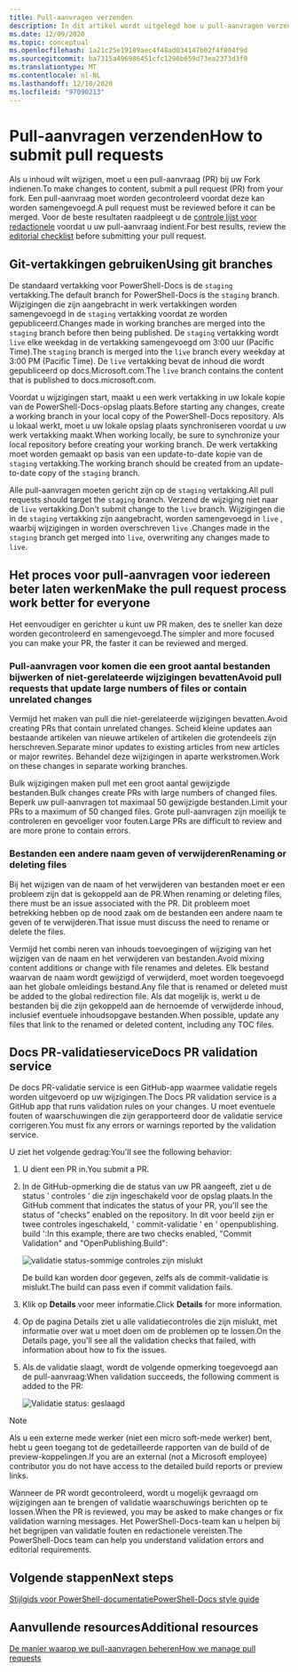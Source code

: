 ```yaml
---
title: Pull-aanvragen verzenden
description: In dit artikel wordt uitgelegd hoe u pull-aanvragen verzendt naar de PowerShell-Docs opslag plaats.
ms.date: 12/09/2020
ms.topic: conceptual
ms.openlocfilehash: 1a21c25e19189aec4f48ad034147b02f4f804f9d
ms.sourcegitcommit: ba7315a496986451cfc1296b659d73ea2373d3f0
ms.translationtype: MT
ms.contentlocale: nl-NL
ms.lasthandoff: 12/10/2020
ms.locfileid: "97090213"
---
```

# <a name="how-to-submit-pull-requests"></a><span data-ttu-id="12425-103">Pull-aanvragen verzenden</span><span class="sxs-lookup"><span data-stu-id="12425-103">How to submit pull requests</span></span>

<span data-ttu-id="12425-104">Als u inhoud wilt wijzigen, moet u een pull-aanvraag (PR) bij uw Fork indienen.</span><span class="sxs-lookup"><span data-stu-id="12425-104">To make changes to content, submit a pull request (PR) from your fork.</span></span> <span data-ttu-id="12425-105">Een pull-aanvraag moet worden gecontroleerd voordat deze kan worden samengevoegd.</span><span class="sxs-lookup"><span data-stu-id="12425-105">A pull request must be reviewed before it can be merged.</span></span> <span data-ttu-id="12425-106">Voor de beste resultaten raadpleegt u de [controle lijst voor redactionele](editorial-checklist.md) voordat u uw pull-aanvraag indient.</span><span class="sxs-lookup"><span data-stu-id="12425-106">For best results, review the [editorial checklist](editorial-checklist.md) before submitting your pull request.</span></span>

## <a name="using-git-branches"></a><span data-ttu-id="12425-107">Git-vertakkingen gebruiken</span><span class="sxs-lookup"><span data-stu-id="12425-107">Using git branches</span></span>

<span data-ttu-id="12425-108">De standaard vertakking voor PowerShell-Docs is de `staging` vertakking.</span><span class="sxs-lookup"><span data-stu-id="12425-108">The default branch for PowerShell-Docs is the `staging` branch.</span></span> <span data-ttu-id="12425-109">Wijzigingen die zijn aangebracht in werk vertakkingen worden samengevoegd in de `staging` vertakking voordat ze worden gepubliceerd.</span><span class="sxs-lookup"><span data-stu-id="12425-109">Changes made in working branches are merged into the `staging` branch before then being published.</span></span> <span data-ttu-id="12425-110">De `staging` vertakking wordt `live` elke weekdag in de vertakking samengevoegd om 3:00 uur (Pacific Time).</span><span class="sxs-lookup"><span data-stu-id="12425-110">The `staging` branch is merged into the `live` branch every weekday at 3:00 PM (Pacific Time).</span></span> <span data-ttu-id="12425-111">De `live` vertakking bevat de inhoud die wordt gepubliceerd op docs.Microsoft.com.</span><span class="sxs-lookup"><span data-stu-id="12425-111">The `live` branch contains the content that is published to docs.microsoft.com.</span></span>

<span data-ttu-id="12425-112">Voordat u wijzigingen start, maakt u een werk vertakking in uw lokale kopie van de PowerShell-Docs-opslag plaats.</span><span class="sxs-lookup"><span data-stu-id="12425-112">Before starting any changes, create a working branch in your local copy of the PowerShell-Docs repository.</span></span> <span data-ttu-id="12425-113">Als u lokaal werkt, moet u uw lokale opslag plaats synchroniseren voordat u uw werk vertakking maakt.</span><span class="sxs-lookup"><span data-stu-id="12425-113">When working locally, be sure to synchronize your local repository before creating your working branch.</span></span> <span data-ttu-id="12425-114">De werk vertakking moet worden gemaakt op basis van een update-to-date kopie van de `staging` vertakking.</span><span class="sxs-lookup"><span data-stu-id="12425-114">The working branch should be created from an update-to-date copy of the `staging` branch.</span></span>

<span data-ttu-id="12425-115">Alle pull-aanvragen moeten gericht zijn op de `staging` vertakking.</span><span class="sxs-lookup"><span data-stu-id="12425-115">All pull requests should target the `staging` branch.</span></span> <span data-ttu-id="12425-116">Verzend de wijziging niet naar de `live` vertakking.</span><span class="sxs-lookup"><span data-stu-id="12425-116">Don't submit change to the `live` branch.</span></span>
<span data-ttu-id="12425-117">Wijzigingen die in de `staging` vertakking zijn aangebracht, worden samengevoegd in `live` , waarbij wijzigingen in worden overschreven `live` .</span><span class="sxs-lookup"><span data-stu-id="12425-117">Changes made in the `staging` branch get merged into `live`, overwriting any changes made to `live`.</span></span>

## <a name="make-the-pull-request-process-work-better-for-everyone"></a><span data-ttu-id="12425-118">Het proces voor pull-aanvragen voor iedereen beter laten werken</span><span class="sxs-lookup"><span data-stu-id="12425-118">Make the pull request process work better for everyone</span></span>

<span data-ttu-id="12425-119">Het eenvoudiger en gerichter u kunt uw PR maken, des te sneller kan deze worden gecontroleerd en samengevoegd.</span><span class="sxs-lookup"><span data-stu-id="12425-119">The simpler and more focused you can make your PR, the faster it can be reviewed and merged.</span></span>

### <a name="avoid-pull-requests-that-update-large-numbers-of-files-or-contain-unrelated-changes"></a><span data-ttu-id="12425-120">Pull-aanvragen voor komen die een groot aantal bestanden bijwerken of niet-gerelateerde wijzigingen bevatten</span><span class="sxs-lookup"><span data-stu-id="12425-120">Avoid pull requests that update large numbers of files or contain unrelated changes</span></span>

<span data-ttu-id="12425-121">Vermijd het maken van pull die niet-gerelateerde wijzigingen bevatten.</span><span class="sxs-lookup"><span data-stu-id="12425-121">Avoid creating PRs that contain unrelated changes.</span></span> <span data-ttu-id="12425-122">Scheid kleine updates aan bestaande artikelen van nieuwe artikelen of artikelen die grotendeels zijn herschreven.</span><span class="sxs-lookup"><span data-stu-id="12425-122">Separate minor updates to existing articles from new articles or major rewrites.</span></span> <span data-ttu-id="12425-123">Behandel deze wijzigingen in aparte werkstromen.</span><span class="sxs-lookup"><span data-stu-id="12425-123">Work on these changes in separate working branches.</span></span>

<span data-ttu-id="12425-124">Bulk wijzigingen maken pull met een groot aantal gewijzigde bestanden.</span><span class="sxs-lookup"><span data-stu-id="12425-124">Bulk changes create PRs with large numbers of changed files.</span></span> <span data-ttu-id="12425-125">Beperk uw pull-aanvragen tot maximaal 50 gewijzigde bestanden.</span><span class="sxs-lookup"><span data-stu-id="12425-125">Limit your PRs to a maximum of 50 changed files.</span></span> <span data-ttu-id="12425-126">Grote pull-aanvragen zijn moeilijk te controleren en gevoeliger voor fouten.</span><span class="sxs-lookup"><span data-stu-id="12425-126">Large PRs are difficult to review and are more prone to contain errors.</span></span>

### <a name="renaming-or-deleting-files"></a><span data-ttu-id="12425-127">Bestanden een andere naam geven of verwijderen</span><span class="sxs-lookup"><span data-stu-id="12425-127">Renaming or deleting files</span></span>

<span data-ttu-id="12425-128">Bij het wijzigen van de naam of het verwijderen van bestanden moet er een probleem zijn dat is gekoppeld aan de PR.</span><span class="sxs-lookup"><span data-stu-id="12425-128">When renaming or deleting files, there must be an issue associated with the PR.</span></span> <span data-ttu-id="12425-129">Dit probleem moet betrekking hebben op de nood zaak om de bestanden een andere naam te geven of te verwijderen.</span><span class="sxs-lookup"><span data-stu-id="12425-129">That issue must discuss the need to rename or delete the files.</span></span>

<span data-ttu-id="12425-130">Vermijd het combi neren van inhouds toevoegingen of wijziging van het wijzigen van de naam en het verwijderen van bestanden.</span><span class="sxs-lookup"><span data-stu-id="12425-130">Avoid mixing content additions or change with file renames and deletes.</span></span> <span data-ttu-id="12425-131">Elk bestand waarvan de naam wordt gewijzigd of verwijderd, moet worden toegevoegd aan het globale omleidings bestand.</span><span class="sxs-lookup"><span data-stu-id="12425-131">Any file that is renamed or deleted must be added to the global redirection file.</span></span> <span data-ttu-id="12425-132">Als dat mogelijk is, werkt u de bestanden bij die zijn gekoppeld aan de hernoemde of verwijderde inhoud, inclusief eventuele inhoudsopgave bestanden.</span><span class="sxs-lookup"><span data-stu-id="12425-132">When possible, update any files that link to the renamed or deleted content, including any TOC files.</span></span>

## <a name="docs-pr-validation-service"></a><span data-ttu-id="12425-133">Docs PR-validatieservice</span><span class="sxs-lookup"><span data-stu-id="12425-133">Docs PR validation service</span></span>

<span data-ttu-id="12425-134">De docs PR-validatie service is een GitHub-app waarmee validatie regels worden uitgevoerd op uw wijzigingen.</span><span class="sxs-lookup"><span data-stu-id="12425-134">The Docs PR validation service is a GitHub app that runs validation rules on your changes.</span></span> <span data-ttu-id="12425-135">U moet eventuele fouten of waarschuwingen die zijn gerapporteerd door de validatie service corrigeren.</span><span class="sxs-lookup"><span data-stu-id="12425-135">You must fix any errors or warnings reported by the validation service.</span></span>

<span data-ttu-id="12425-136">U ziet het volgende gedrag:</span><span class="sxs-lookup"><span data-stu-id="12425-136">You'll see the following behavior:</span></span>

1. <span data-ttu-id="12425-137">U dient een PR in.</span><span class="sxs-lookup"><span data-stu-id="12425-137">You submit a PR.</span></span>
1. <span data-ttu-id="12425-138">In de GitHub-opmerking die de status van uw PR aangeeft, ziet u de status ' controles ' die zijn ingeschakeld voor de opslag plaats.</span><span class="sxs-lookup"><span data-stu-id="12425-138">In the GitHub comment that indicates the status of your PR, you'll see the status of "checks" enabled on the repository.</span></span> <span data-ttu-id="12425-139">In dit voor beeld zijn er twee controles ingeschakeld, ' commit-validatie ' en ' openpublishing. build ':</span><span class="sxs-lookup"><span data-stu-id="12425-139">In this example, there are two checks enabled, "Commit Validation" and "OpenPublishing.Build":</span></span>

   ![validatie status-sommige controles zijn mislukt](media/pull-requests/validation-failed.png)

   <span data-ttu-id="12425-141">De build kan worden door gegeven, zelfs als de commit-validatie is mislukt.</span><span class="sxs-lookup"><span data-stu-id="12425-141">The build can pass even if commit validation fails.</span></span>

1. <span data-ttu-id="12425-142">Klik op **Details** voor meer informatie.</span><span class="sxs-lookup"><span data-stu-id="12425-142">Click **Details** for more information.</span></span>
1. <span data-ttu-id="12425-143">Op de pagina Details ziet u alle validatiecontroles die zijn mislukt, met informatie over wat u moet doen om de problemen op te lossen.</span><span class="sxs-lookup"><span data-stu-id="12425-143">On the Details page, you'll see all the validation checks that failed, with information about how to fix the issues.</span></span>
1. <span data-ttu-id="12425-144">Als de validatie slaagt, wordt de volgende opmerking toegevoegd aan de pull-aanvraag:</span><span class="sxs-lookup"><span data-stu-id="12425-144">When validation succeeds, the following comment is added to the PR:</span></span>

   ![Validatie status: geslaagd](media/pull-requests/build-validation.png)

> [!NOTE]
> <span data-ttu-id="12425-146">Als u een externe mede werker (niet een micro soft-mede werker) bent, hebt u geen toegang tot de gedetailleerde rapporten van de build of de preview-koppelingen.</span><span class="sxs-lookup"><span data-stu-id="12425-146">If you are an external (not a Microsoft employee) contributor you do not have access to the detailed build reports or preview links.</span></span>

<span data-ttu-id="12425-147">Wanneer de PR wordt gecontroleerd, wordt u mogelijk gevraagd om wijzigingen aan te brengen of validatie waarschuwings berichten op te lossen.</span><span class="sxs-lookup"><span data-stu-id="12425-147">When the PR is reviewed, you may be asked to make changes or fix validation warning messages.</span></span> <span data-ttu-id="12425-148">Het PowerShell-Docs-team kan u helpen bij het begrijpen van validatie fouten en redactionele vereisten.</span><span class="sxs-lookup"><span data-stu-id="12425-148">The PowerShell-Docs team can help you understand validation errors and editorial requirements.</span></span>

## <a name="next-steps"></a><span data-ttu-id="12425-149">Volgende stappen</span><span class="sxs-lookup"><span data-stu-id="12425-149">Next steps</span></span>

[<span data-ttu-id="12425-150">Stijlgids voor PowerShell-documentatie</span><span class="sxs-lookup"><span data-stu-id="12425-150">PowerShell-Docs style guide</span></span>](powershell-style-guide.md)

## <a name="additional-resources"></a><span data-ttu-id="12425-151">Aanvullende resources</span><span class="sxs-lookup"><span data-stu-id="12425-151">Additional resources</span></span>

[<span data-ttu-id="12425-152">De manier waarop we pull-aanvragen beheren</span><span class="sxs-lookup"><span data-stu-id="12425-152">How we manage pull requests</span></span>](managing-pull-requests.md)

<!--link refs-->
[fork]: /contribute/get-started-setup-local#fork-the-repository
